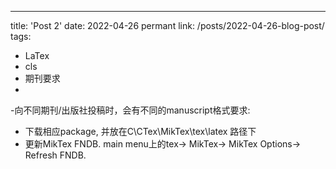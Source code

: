 ---
title: 'Post 2'
date: 2022-04-26
permant link: /posts/2022-04-26-blog-post/
tags:
  - LaTex
  - cls
  - 期刊要求
  - 
-向不同期刊/出版社投稿时，会有不同的manuscript格式要求:
- 下载相应package, 并放在C\CTex\MikTex\tex\latex 路径下
- 更新MikTex FNDB. main menu上的tex-> MikTex-> MikTex Options-> Refresh FNDB. 



